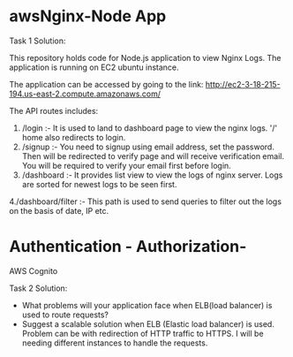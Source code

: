# awsNginx-Node App

Task 1 Solution:

This repository holds code for Node.js application to view Nginx Logs. The application is running on EC2 ubuntu instance.

The application can be accessed by going to the link: http://ec2-3-18-215-194.us-east-2.compute.amazonaws.com/

The API routes includes:

1. /login :- It is used to land to dashboard page to view the nginx logs. '/' home also redirects to login.
2. /signup :- You need to signup using email address, set the password. Then will be redirected to verify page and will receive verification email. You will be required to verify your email first before login.
3. /dashboard :- It provides list view to view the logs of nginx server. Logs are sorted for newest logs to be seen first.

4./dashboard/filter :- This path is used to send queries to filter out the logs on the basis of date, IP etc.

# Authentication - Authorization- 
AWS Cognito


Task 2 Solution:
- What problems will your application face when ELB(load balancer) is used to route requests?
- Suggest a scalable solution when ELB (Elastic load balancer) is used. 
Problem can be with redirection of HTTP traffic to HTTPS. I will be needing different instances to handle the requests.






